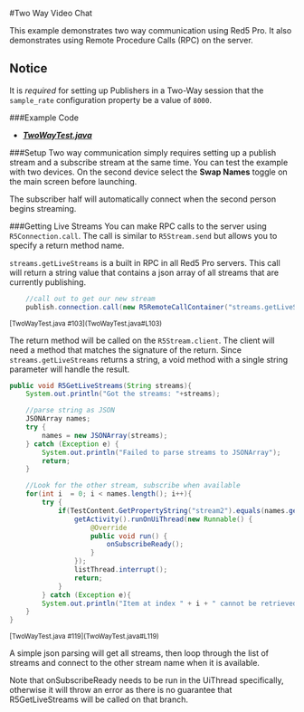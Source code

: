 #Two Way Video Chat

This example demonstrates two way communication using Red5 Pro.  It also demonstrates using Remote Procedure Calls (RPC) on the server.

## Notice
It is _required_ for setting up Publishers in a Two-Way session that the `sample_rate` configuration property be a value of `8000`.

###Example Code
- ***[TwoWayTest.java](TwoWayTest.java)***

###Setup
Two way communication simply requires setting up a publish stream and a subscribe stream at the same time.  You can test the example with two devices.  On the second device select the **Swap Names** toggle on the main screen before launching. 

The subscriber half will automatically connect when the second person begins streaming.

###Getting Live Streams
You can make RPC calls to the server using `R5Connection.call`.  The call is similar to `R5Stream.send` but allows you to specify a return method name.

`streams.getLiveStreams` is a built in RPC in all Red5 Pro servers.  This call will return a string value that contains a json array of all streams that are currently publishing.

```Java
    //call out to get our new stream
    publish.connection.call(new R5RemoteCallContainer("streams.getLiveStreams", "R5GetLiveStreams", null));
```
<sup>
[TwoWayTest.java #103](TwoWayTest.java#L103)
</sup>

The return method will be called on the `R5Stream.client`.  The client will need a method that matches the signature of the return.  Since `streams.getLiveStreams` returns a string, a void method with a single string parameter will handle the result.

```Java
public void R5GetLiveStreams(String streams){
	System.out.println("Got the streams: "+streams);

	//parse string as JSON
	JSONArray names;
	try {
		names = new JSONArray(streams);
	} catch (Exception e) {
		System.out.println("Failed to parse streams to JSONArray");
		return;
	}

	//Look for the other stream, subscribe when available
	for(int i  = 0; i < names.length(); i++){
		try {
			if(TestContent.GetPropertyString("stream2").equals(names.getString(i))){
				getActivity().runOnUiThread(new Runnable() {
                	@Override
                	public void run() {
                   		onSubscribeReady();
                	}
                });
				listThread.interrupt();
				return;
			}
		} catch (Exception e){
		System.out.println("Item at index " + i + " cannot be retrieved as a String");
	}
}
```
<sup>
[TwoWayTest.java #119](TwoWayTest.java#L119)
</sup>

A simple json parsing will get all streams, then loop through the list of streams and connect to the other stream name when it is available.

Note that onSubscribeReady needs to be run in the UiThread specifically, otherwise it will throw an error as there is no guarantee that R5GetLiveStreams will be called on that branch.

